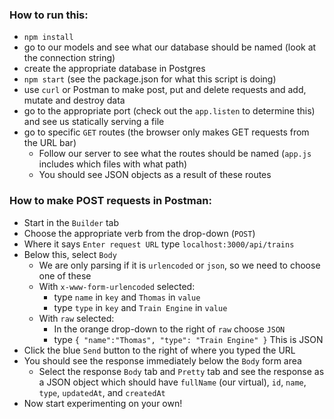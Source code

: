 ### How to run this:

- `npm install`
- go to our models and see what our database should be named (look at the connection string)
- create the appropriate database in Postgres
- `npm start` (see the package.json for what this script is doing)
- use `curl` or Postman to make post, put and delete requests and add, mutate and destroy data
- go to the appropriate port (check out the `app.listen` to determine this) and see us statically serving a file
- go to specific `GET` routes (the browser only makes GET requests from the URL bar) 
	* Follow our server to see what the routes should be named (`app.js` includes which files with what path)
	* You should see JSON objects as a result of these routes


### How to make POST requests in Postman:
- Start in the `Builder` tab
- Choose the appropriate verb from the drop-down (`POST`)
- Where it says `Enter request URL` type `localhost:3000/api/trains`
- Below this, select `Body`
	- We are only parsing if it is `urlencoded` or `json`, so we need to choose one of these
	- With `x-www-form-urlencoded` selected:
		- type `name` in `key` and `Thomas` in `value`
		- type `type` in `key` and `Train Engine` in `value`
	- With `raw` selected:
		- In the orange drop-down to the right of `raw` choose `JSON`
		- type ```{
					"name":"Thomas",
					"type": "Train Engine"
				}``` This is JSON
- Click the blue `Send` button to the right of where you typed the URL
- You should see the response immediately below the `Body` form area
	- Select the response `Body` tab and `Pretty` tab and see the response as a JSON object which should have `fullName` (our virtual), `id`, `name`, `type`, `updatedAt`, and `createdAt`
- Now start experimenting on your own!